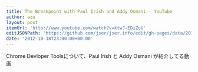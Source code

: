```yaml
---
title: The Breakpoint with Paul Irish and Addy Osmani - YouTube
author: azu
layout: post
itemUrl: 'http://www.youtube.com/watch?v=ktwJ-EDiZoU'
editJSONPath: 'https://github.com/jser/jser.info/edit/gh-pages/data/2012/10/index.json'
date: '2012-10-18T23:00:00+00:00'
---
```

Chrome Devloper Toolsについて、Paul Irish と Addy Osmani が紹介してる動画
